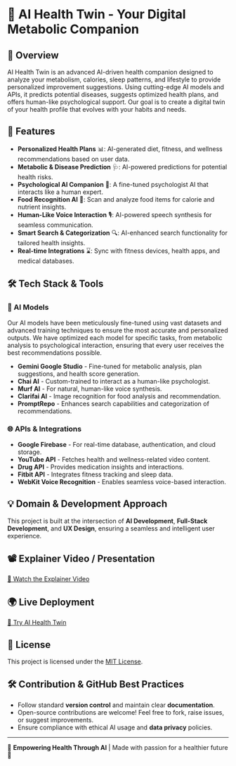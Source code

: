 # 🏥 AI Health Twin - Your Digital Metabolic Companion

## 📌 Overview
AI Health Twin is an advanced AI-driven health companion designed to analyze your metabolism, calories, sleep patterns, and lifestyle to provide personalized improvement suggestions. Using cutting-edge AI models and APIs, it predicts potential diseases, suggests optimized health plans, and offers human-like psychological support. Our goal is to create a digital twin of your health profile that evolves with your habits and needs.

## 🚀 Features
- **Personalized Health Plans** 📊: AI-generated diet, fitness, and wellness recommendations based on user data.
- **Metabolic & Disease Prediction** 🩺: AI-powered predictions for potential health risks.
- **Psychological AI Companion** 🧠: A fine-tuned psychologist AI that interacts like a human expert.
- **Food Recognition AI** 🍎: Scan and analyze food items for calorie and nutrient insights.
- **Human-Like Voice Interaction** 🎙️: AI-powered speech synthesis for seamless communication.
- **Smart Search & Categorization** 🔍: AI-enhanced search functionality for tailored health insights.
- **Real-time Integrations** ⌛: Sync with fitness devices, health apps, and medical databases.

## 🛠️ Tech Stack & Tools
### 🤖 AI Models
Our AI models have been meticulously fine-tuned using vast datasets and advanced training techniques to ensure the most accurate and personalized outputs. We have optimized each model for specific tasks, from metabolic analysis to psychological interaction, ensuring that every user receives the best recommendations possible.
- **Gemini Google Studio** - Fine-tuned for metabolic analysis, plan suggestions, and health score generation.
- **Chai AI** - Custom-trained to interact as a human-like psychologist.
- **Murf AI** - For natural, human-like voice synthesis.
- **Clarifai AI** - Image recognition for food analysis and recommendation.
- **PromptRepo** - Enhances search capabilities and categorization of recommendations.

### 🌐 APIs & Integrations
- **Google Firebase** - For real-time database, authentication, and cloud storage.
- **YouTube API** - Fetches health and wellness-related video content.
- **Drug API** - Provides medication insights and interactions.
- **Fitbit API** - Integrates fitness tracking and sleep data.
- **WebKit Voice Recognition** - Enables seamless voice-based interaction.

## 💡 Domain & Development Approach
This project is built at the intersection of **AI Development**, **Full-Stack Development**, and **UX Design**, ensuring a seamless and intelligent user experience.

## 📽️ Explainer Video / Presentation
[🔗 Watch the Explainer Video](https://youtu.be/JanWeh4F3K8?si=khScJuQ7yDO8EK1b)

## 🌍 Live Deployment
[🔗 Try AI Health Twin](https://d-twinpro.vercel.app/)

## 📜 License
This project is licensed under the [MIT License](LICENSE).

## 🛠️ Contribution & GitHub Best Practices
- Follow standard **version control** and maintain clear **documentation**.
- Open-source contributions are welcome! Feel free to fork, raise issues, or suggest improvements.
- Ensure compliance with ethical AI usage and **data privacy** policies.

---
💙 **Empowering Health Through AI** | Made with passion for a healthier future 🚀

